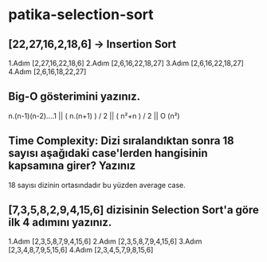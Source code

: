 # patika-selection-sort

## [22,27,16,2,18,6] -> Insertion Sort

1.Adım [2,27,16,22,18,6]
2.Adım [2,6,16,22,18,27]
3.Adım [2,6,16,22,18,27]
4.Adım [2,6,16,18,22,27]

## Big-O gösterimini yazınız.

n.(n-1)(n-2)....1 || 
( n.(n+1) ) / 2 || 
( n²+n ) / 2 || 
O (n²)

## Time Complexity: Dizi sıralandıktan sonra 18 sayısı aşağıdaki case'lerden hangisinin kapsamına girer? Yazınız

18 sayısı dizinin ortasındadır bu yüzden average case.

## [7,3,5,8,2,9,4,15,6] dizisinin Selection Sort'a göre ilk 4 adımını yazınız.

1.Adım [2,3,5,8,7,9,4,15,6]
2.Adım [2,3,5,8,7,9,4,15,6]
3.Adım [2,3,4,8,7,9,5,15,6]
4.Adım [2,3,4,5,7,9,8,15,6]
